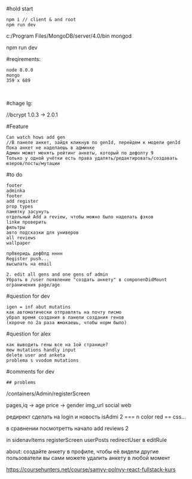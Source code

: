#hold start

	npm i // client & аnd root
	npm run dev

c:/Program Files/MongoDB/server/4.0/bin
mongod

npm run dev

#reqirements:

	node 8.0.0
	mongo
	359 x 689

<br/>

#chage lg:

//bcrypt 1.0.3 -> 2.0.1

#Feature

	Can watch hows add gen
	//В панеле анкет, зайдя кликнув по genId, перейдем к модели genId
	Пока анкет не наделаешь в админке
	Админ может менять рейтинг анкеты, который по дефолту 9
	Только у одной учётки есть права удалять/редактировать/создавать юзеров/посты/мутации 

#to do
	
	footer
	adminka
	footer
	add register
	prop types
	памятку засунуть
	oтдельный Add a review, чтобы можно было наделать фэков
	linkи проверить
	фильтры
	авто подсказки для универов
	all reviews
	wallpaper

	пр0веридь деф0лд нннн
	Register push... 
	высылать на email

	2. edit all gens and one gens of admin
	Убрать в /user появление "создать анкету" в componenDidMount
	ограничения page/age

#question for dev

	igen = inf abut mutatins
	как автоматически отправлять на почту писмо
	убрал время создания в панели создания генов
	(короче по 2а раза жмакаешь, чтобы норм было)

#question for alex
		
	как выводить гены все на 1ой странице?
	mew mutations handly input
	delete user and anketa
	problema s vvodom mutations

#comments for dev

	## problems

/containers/Admin/registerScreen

pages,iq -> age
price -> gender
img_url
social web

редирект сделать на login и новость
isAdmi
2 === n
color red == css...

в сравнении посмотретть начало add reviews 2

in sidenavItems
registerScreen
userPosts
redirectUser в editRule



about:
создайте анкету в профиле, чтобы её видели другие пользователи
вы сами можете удалить анкету в любой момент

https://coursehunters.net/course/samyy-polnyy-react-fullstack-kurs